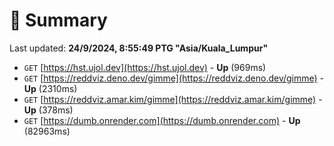 # 📖 Summary
Last updated: **24/9/2024, 8:55:49 PTG "Asia/Kuala_Lumpur"**

- `GET` [https://hst.ujol.dev](https://hst.ujol.dev) - **Up** (969ms)
- `GET` [https://reddviz.deno.dev/gimme](https://reddviz.deno.dev/gimme) - **Up** (2310ms)
- `GET` [https://reddviz.amar.kim/gimme](https://reddviz.amar.kim/gimme) - **Up** (378ms)
- `GET` [https://dumb.onrender.com](https://dumb.onrender.com) - **Up** (82963ms)
